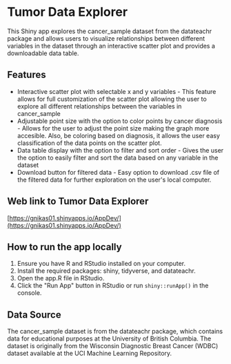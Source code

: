 # Tumor Data Explorer
This Shiny app explores the cancer_sample dataset from the datateachr package and allows users to visualize relationships between different variables in the dataset through an interactive scatter plot and provides a downloadable data table.

## Features
- Interactive scatter plot with selectable x and y variables
      - This feature allows for full customization of the scatter plot allowing the user to explore all different relationships between the variables in cancer_sample
- Adjustable point size with the option to color points by cancer diagnosis
      - Allows for the user to adjust the point size making the graph more accesible. Also, be coloring based on diagnosis, it allows the user easy classification of the           data points on the scatter plot.
- Data table display with the option to filter and sort order
      - Gives the user the option to easily filter and sort the data based on any variable in the dataset   
- Download button for filtered data
      - Easy option to download .csv file of the filtered data for further exploration on the user's local computer.

## Web link to Tumor Data Explorer
[https://gnikas01.shinyapps.io/AppDev/](https://gnikas01.shinyapps.io/AppDev/)

## How to run the app locally
1. Ensure you have R and RStudio installed on your computer.
2. Install the required packages: shiny, tidyverse, and datateachr.
3. Open the app.R file in RStudio.
4. Click the "Run App" button in RStudio or run `shiny::runApp()` in the console.

## Data Source
The cancer_sample dataset is from the datateachr package, which contains data for educational purposes at the University of British Columbia. The dataset is originally from the Wisconsin Diagnostic Breast Cancer (WDBC) dataset available at the UCI Machine Learning Repository.

